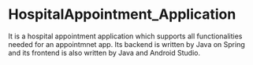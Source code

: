 # HospitalAppointment_Application

It is a hospital appointment application which supports all functionalities needed for an appointmnet app. Its backend is written by Java on Spring and its frontend is also written by Java and Android Studio.

